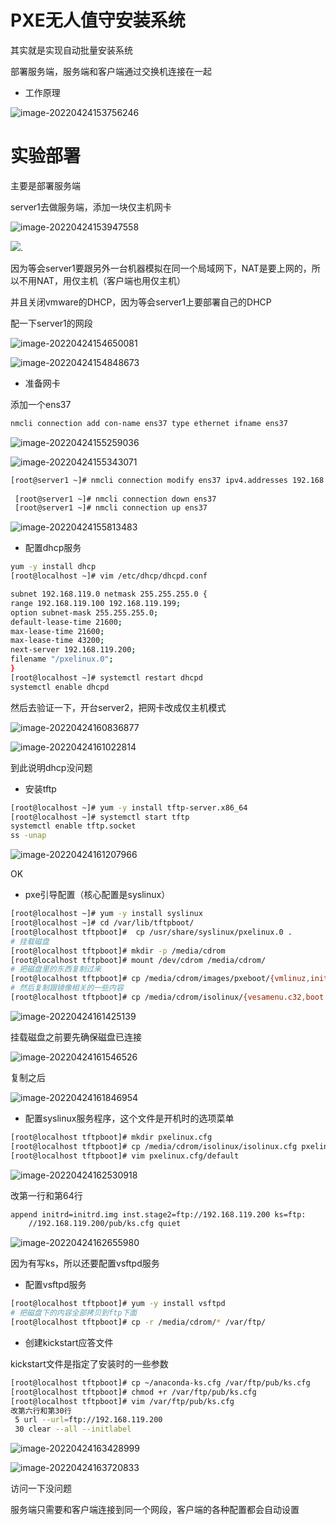 # PXE无人值守安装系统

其实就是实现自动批量安装系统

部署服务端，服务端和客户端通过交换机连接在一起

+ 工作原理

![image-20220424153756246](28.kickstrat/image-20220424153756246.png)



# 实验部署

主要是部署服务端

server1去做服务端，添加一块仅主机网卡

![image-20220424153947558](28.kickstrat/image-20220424153947558.png)



![](28.kickstrat/image-20220424154002055.png).

因为等会server1要跟另外一台机器模拟在同一个局域网下，NAT是要上网的，所以不用NAT，用仅主机（客户端也用仅主机）

并且关闭vmware的DHCP，因为等会server1上要部署自己的DHCP

配一下server1的网段

![image-20220424154650081](28.kickstrat/image-20220424154650081.png)

![image-20220424154848673](28.kickstrat/image-20220424154848673.png)



+ 准备网卡

添加一个ens37

```bash
nmcli connection add con-name ens37 type ethernet ifname ens37
```

![image-20220424155259036](28.kickstrat/image-20220424155259036.png)

![image-20220424155343071](28.kickstrat/image-20220424155343071.png)



```bash
[root@server1 ~]# nmcli connection modify ens37 ipv4.addresses 192.168.119.200/24 autoconnect yes ipv4.method manual
 
 [root@server1 ~]# nmcli connection down ens37
 [root@server1 ~]# nmcli connection up ens37
```

![image-20220424155813483](28.kickstrat/image-20220424155813483.png)



+ 配置dhcp服务

```bash
yum -y install dhcp
[root@localhost ~]# vim /etc/dhcp/dhcpd.conf

subnet 192.168.119.0 netmask 255.255.255.0 {
range 192.168.119.100 192.168.119.199;
option subnet-mask 255.255.255.0;
default-lease-time 21600;
max-lease-time 21600;
max-lease-time 43200;
next-server 192.168.119.200;
filename "/pxelinux.0";
}
[root@localhost ~]# systemctl restart dhcpd
systemctl enable dhcpd
```

然后去验证一下，开台server2，把网卡改成仅主机模式

![image-20220424160836877](28.kickstrat/image-20220424160836877.png)

![image-20220424161022814](28.kickstrat/image-20220424161022814.png)

到此说明dhcp没问题



+ 安装tftp

```bash
[root@localhost ~]# yum -y install tftp-server.x86_64
[root@localhost ~]# systemctl start tftp
systemctl enable tftp.socket
ss -unap
```

![image-20220424161207966](28.kickstrat/image-20220424161207966.png)

OK



+ pxe引导配置（核心配置是syslinux）

```bash
[root@localhost ~]# yum -y install syslinux
[root@localhost ~]# cd /var/lib/tftpboot/
[root@localhost tftpboot]#  cp /usr/share/syslinux/pxelinux.0 .
# 挂载磁盘
[root@localhost tftpboot]# mkdir -p /media/cdrom
[root@localhost tftpboot]# mount /dev/cdrom /media/cdrom/
# 把磁盘里的东西复制过来
[root@localhost tftpboot]# cp /media/cdrom/images/pxeboot/{vmlinuz,initrd.img} .
# 然后复制跟镜像相关的一些内容
[root@localhost tftpboot]# cp /media/cdrom/isolinux/{vesamenu.c32,boot.msg} .
```

![image-20220424161425139](28.kickstrat/image-20220424161425139.png)



挂载磁盘之前要先确保磁盘已连接

![image-20220424161546526](28.kickstrat/image-20220424161546526.png)



复制之后

![image-20220424161846954](28.kickstrat/image-20220424161846954.png)



+ 配置syslinux服务程序，这个文件是开机时的选项菜单

```bash
[root@localhost tftpboot]# mkdir pxelinux.cfg
[root@localhost tftpboot]# cp /media/cdrom/isolinux/isolinux.cfg pxelinux.cfg/default
[root@localhost tftpboot]# vim pxelinux.cfg/default
```

![image-20220424162530918](28.kickstrat/image-20220424162530918.png)

改第一行和第64行

```bash
append initrd=initrd.img inst.stage2=ftp://192.168.119.200 ks=ftp:
    //192.168.119.200/pub/ks.cfg quiet
```

![image-20220424162655980](28.kickstrat/image-20220424162655980.png)



因为有写ks，所以还要配置vsftpd服务



+ 配置vsftpd服务

```bash
[root@localhost tftpboot]# yum -y install vsftpd
# 把磁盘下的内容全部拷贝到ftp下面
[root@localhost tftpboot]# cp -r /media/cdrom/* /var/ftp/
```



+ 创建kickstart应答文件

kickstart文件是指定了安装时的一些参数

```bash
[root@localhost tftpboot]# cp ~/anaconda-ks.cfg /var/ftp/pub/ks.cfg
[root@localhost tftpboot]# chmod +r /var/ftp/pub/ks.cfg
[root@localhost tftpboot]# vim /var/ftp/pub/ks.cfg
改第六行和第30行
 5 url --url=ftp://192.168.119.200
 30 clear --all --initlabel
```

![image-20220424163428999](28.kickstrat/image-20220424163428999.png)





![image-20220424163720833](28.kickstrat/image-20220424163720833.png)

访问一下没问题



服务端只需要和客户端连接到同一个网段，客户端的各种配置都会自动设置

